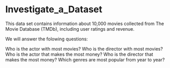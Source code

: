 # Investigate_a_Dataset
This data set contains information about 10,000 movies collected from The Movie Database (TMDb), including user ratings and revenue.

We will answer the folowing questions:

Who is the actor with most movies?
Who is the director with most movies?
Who is the actor that makes the most money?
Who is the director that makes the most money?
Which genres are most popular from year to year?
